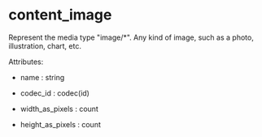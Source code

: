 # content_image

Represent the media type "image/*". Any kind of image, such as a photo, illustration, chart, etc.

Attributes:

* name : string
  
* codec_id : codec(id)

* width_as_pixels : count
  
* height_as_pixels : count
